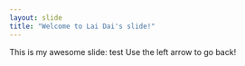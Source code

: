 ```yaml
---
layout: slide
title: "Welcome to Lai Dai's slide!"
---
```

This is my awesome slide: test
Use the left arrow to go back!
